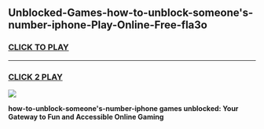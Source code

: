 
## Unblocked-Games-how-to-unblock-someone's-number-iphone-Play-Online-Free-fla3o
<h3>
<a href="https://premium76.site?title=how-to-unblock-someone's-number-iphone&ref=26A">CLICK TO PLAY</a></h3>
<hr>

<h3>
<a href="https://premium76.site?title=how-to-unblock-someone's-number-iphone&ref=26A">CLICK 2 PLAY</a>
  
</h3>

<a href="https://premium76.site?title=how-to-unblock-someone's-number-iphone&ref=26A"><img src="https://clearcache.store/games.png"></a>


**how-to-unblock-someone's-number-iphone games unblocked: Your Gateway to Fun and Accessible Online Gaming**
